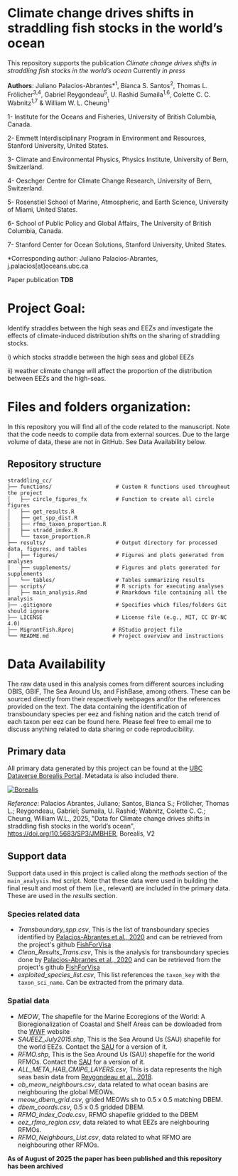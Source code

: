 # Climate change drives shifts in straddling fish stocks in the world’s ocean

This repository supports the publication *Climate change drives shifts in straddling fish stocks in the world’s ocean* Currently *in press*

**Authors**: Juliano Palacios-Abrantes*<sup>1</sup>, Bianca S. Santos<sup>2</sup>, Thomas L. Frölicher<sup>3,4</sup>, Gabriel Reygondeau<sup>5</sup>, U. Rashid Sumaila<sup>1,6</sup>, Colette C. C. Wabnitz<sup>1,7</sup> & William W. L. Cheung<sup>1</sup>

1- Institute for the Oceans and Fisheries, University of British Columbia, Canada. 

2- Emmett Interdisciplinary Program in Environment and Resources, Stanford University, United States.

3- Climate and Environmental Physics, Physics Institute, University of Bern, Switzerland.

4- Oeschger Centre for Climate Change Research, University of Bern, Switzerland.

5- Rosenstiel School of Marine, Atmospheric, and Earth Science, University of Miami, United States.

6- School of Public Policy and Global Affairs, The University of British Columbia, Canada.

7- Stanford Center for Ocean Solutions, Stanford University, United States.

*Corresponding author: Juliano Palacios-Abrantes, j.palacios[at]oceans.ubc.ca

Paper publication **TDB**

# Project Goal:

Identify straddles between the high seas and EEZs and investigate the effects of climate-induced distribution shifts on the sharing of straddling stocks.

i) which stocks straddle between the high seas and global EEZs 

ii) weather climate change will affect the proportion of the distribution between EEZs and the high-seas.

# Files and folders organization:

In this repository you will find all of the code related to the manuscript. Note that the code needs to compile data from external sources. Due to the large volume of data, these are not in GitHub. See Data Availability below.

## Repository structure

```
straddling_cc/                    
├── functions/                    # Custom R functions used throughout the project
│   ├── circle_figures_fx         # Function to create all circle figures
│   ├── get_results.R        
│   ├── get_spp_dist.R            
|   ├── rfmo_taxon_proportion.R
|   ├── stradd_index.R
│   └── taxon_proportion.R        
├── results/                      # Output directory for processed data, figures, and tables
│   ├── figures/                  # Figures and plots generated from analyses  
│   ├── supplements/              # Figures and plots generated for supplements      
│   └── tables/                   # Tables summarizing results
├── scripts/                      # R scripts for executing analyses
│   ├── main_analysis.Rmd         # Rmarkdown file containing all the analysis
├── .gitignore                    # Specifies which files/folders Git should ignore
├── LICENSE                       # License file (e.g., MIT, CC BY-NC 4.0)
├── MigrantFish.Rproj            # RStudio project file
└── README.md                    # Project overview and instructions
```

# Data Availability 
The raw data used in this analysis comes from different sources including OBIS, GBIF, The Sea Around Us, and FishBase, among others. These can be sourced directly from their respectively webpages and/or the references provided on the text. The data containing the identification of transboundary species per eez and fishing nation and the catch trend of each taxon per eez can be found here. Please feel free to email me to discuss anything related to data sharing or code reproducibility.

## Primary data 

All primary data generated by this project can be found at the [UBC Dataverse Borealis Portal](https://borealisdata.ca/dataset.xhtml?persistentId=doi:10.5683/SP3/JMBHER). Metadata is also included there.

[![Borealis](https://github.com/user-attachments/assets/bc9c101d-03ac-4078-aef7-948a6079e0fc)](https://doi.org/10.5683/SP3/JMBHER)

*Reference*: Palacios Abrantes, Juliano; Santos, Bianca S.; Frölicher, Thomas L.; Reygondeau, Gabriel; Sumaila, U. Rashid; Wabnitz, Colette C. C.; Cheung, William W.L., 2025, "Data for Climate change drives shifts in straddling fish stocks in the world’s ocean", https://doi.org/10.5683/SP3/JMBHER, Borealis, V2 


## Support data

Support data used in this project is called along the *methods* section of the `main_analysis.Rmd` script. Note that these data were used in building the final result and most of them (i.e., relevant) are included in the primary data. These are used in the *results* section.

### Species related data

- *Transboundary_spp.csv*, This is the list of transboundary species identified by [Palacios-Abrantes et al., 2020](https://www.nature.com/articles/s41598-020-74644-2) and can be retrieved from the project's github [FishForVisa](https://github.com/jepa/FishForVisa/tree/master/Data/Results)
- *Clean_Results_Trans.csv*, This is the analysis for transboundary species done by [Palacios-Abrantes et al., 2020](https://www.nature.com/articles/s41598-020-74644-2) and can be retrieved from the project's github [FishForVisa](https://github.com/jepa/FishForVisa/tree/master/Data/Results)
- *exploited_species_list.csv*, This list references the `taxon_key` with the `taxon_sci_name`. Can be extracted from the primary data.

### Spatial data
- *MEOW*, The shapefile for the Marine Ecoregions of the World: A Bioregionalization of Coastal and Shelf Areas can be dowloaded from the [WWF](https://www.worldwildlife.org/publications/marine-ecoregions-of-the-world-a-bioregionalization-of-coastal-and-shelf-areas) website
- *SAUEEZ_July2015.shp*, This is the Sea Around Us (SAU) shapefile for the world EEZs. Contact the [SAU](http://www.seaaroundus.org/) for a version of it. 
- *RFMO.shp*, This is the Sea Around Us (SAU) shapefile for the world RFMOs. Contact the [SAU](http://www.seaaroundus.org/) for a version of it. 
- *ALL_META_HAB_CMIP6_LAYERS.csv*, This is data represents the high seas basin data from [Reygondeau et al., 2018](https://hal.science/hal-00932525/file/gbc.20089.pdf). 
- *ob_meow_neighbours.csv*, data related to what ocean basins are neighbouring the global MEOWs. 
- *meow_dbem_grid.csv*, grided MEOWs sh to 0.5 x 0.5 matching DBEM.
- *dbem_coords.csv*, 0.5 x 0.5 gridded DBEM.
- *RFMO_Index_Code.csv*, RFMO shapefile gridded to the DBEM
- *eez_rfmo_region.csv*, data related to what EEZs are neighbouring RFMOs.
- *RFMO_Neighbours_List.csv*, data related to what RFMO are neighbouring other RFMOs. 

**As of August of 2025 the paper has been published and this repository has been archived**


